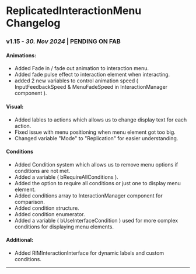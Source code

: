 # ReplicatedInteractionMenu Changelog

### v1.15 - *30. Nov 2024*  | **PENDING ON FAB**

#### Animations:
* Added Fade in / fade out animation to interaction menu.
* Added fade pulse effect to interaction element when interacting.
* added 2 new variables to control animation speed ( InputFeedbackSpeed & MenuFadeSpeed in InteractionManager component ).

#### Visual:
* Added lables to actions which allows us to change display text for each action.
* Fixed issue with menu positioning when menu element got too big.
* Changed variable "Mode" to "Replication" for easier understanding.

#### Conditions
- Added Condition system which allows us to remove menu options if conditions are not met.
- Added a variable ( bRequireAllConditions ).
- Added the option to require all conditions or just one to display menu element.
- Added conditions array to InteractionManager component for comparison.
- Added condition structure.
- Added condition enumerator.
- Added a variable ( bUseInterfaceCondition ) used for more complex conditions for displaying menu elements.

#### Additional:
- Added RIMInteractionInterface for dynamic labels and custom conditions.
---